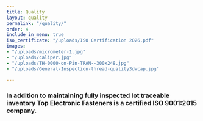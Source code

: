 ```yaml
---
title: Quality
layout: quality
permalink: "/quality/"
order: 4
include_in_menu: true
iso_certificate: "/uploads/ISO Certification 2026.pdf"
images:
- "/uploads/micrometer-1.jpg"
- "/uploads/caliper.jpg"
- "/uploads/TH-0000-on-Pin-TRAN--300x248.jpg"
- "/uploads/General-Inspection-thread-quality3dwcap.jpg"

---
```

### **In addition to maintaining fully inspected lot traceable inventory Top Electronic Fasteners is a certified ISO 9001:2015 company.**
